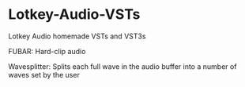 # Lotkey-Audio-VSTs
Lotkey Audio homemade VSTs and VST3s

FUBAR:
Hard-clip audio

Wavesplitter:
Splits each full wave in the audio buffer into a number of waves set by the user

